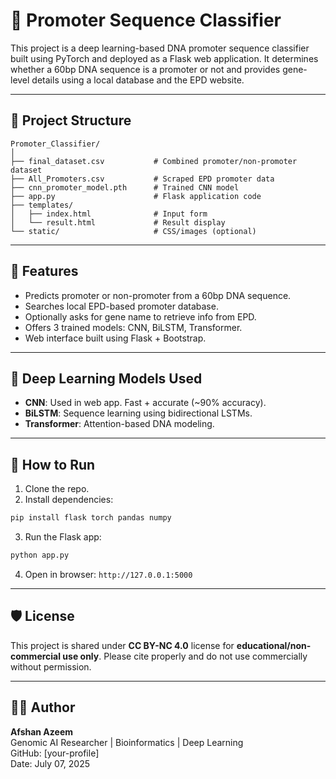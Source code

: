 
# 🧬 Promoter Sequence Classifier

This project is a deep learning-based DNA promoter sequence classifier built using PyTorch and deployed as a Flask web application. It determines whether a 60bp DNA sequence is a promoter or not and provides gene-level details using a local database and the EPD website.

---

## 📁 Project Structure

```
Promoter_Classifier/
│
├── final_dataset.csv           # Combined promoter/non-promoter dataset
├── All_Promoters.csv           # Scraped EPD promoter data
├── cnn_promoter_model.pth      # Trained CNN model
├── app.py                      # Flask application code
├── templates/
│   ├── index.html              # Input form
│   └── result.html             # Result display
└── static/                     # CSS/images (optional)
```

---

## 🚀 Features

- Predicts promoter or non-promoter from a 60bp DNA sequence.
- Searches local EPD-based promoter database.
- Optionally asks for gene name to retrieve info from EPD.
- Offers 3 trained models: CNN, BiLSTM, Transformer.
- Web interface built using Flask + Bootstrap.

---

## 🧠 Deep Learning Models Used

- **CNN**: Used in web app. Fast + accurate (~90% accuracy).
- **BiLSTM**: Sequence learning using bidirectional LSTMs.
- **Transformer**: Attention-based DNA modeling.

---

## 🔧 How to Run

1. Clone the repo.
2. Install dependencies:
```bash
pip install flask torch pandas numpy
```
3. Run the Flask app:
```bash
python app.py
```
4. Open in browser: `http://127.0.0.1:5000`

---

## 🛡 License

This project is shared under **CC BY-NC 4.0** license for **educational/non-commercial use only**. Please cite properly and do not use commercially without permission.

---

## 👩‍💻 Author

**Afshan Azeem**  
Genomic AI Researcher | Bioinformatics | Deep Learning  
GitHub: [your-profile]  
Date: July 07, 2025
